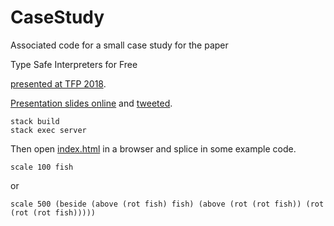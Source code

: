 # CaseStudy

Associated code for a small case study for the paper

  Type Safe Interpreters for Free

[presented at TFP 2018](http://www.cse.chalmers.se/~myreen/tfp2018/program.html).

[Presentation slides online](http://www.cse.chalmers.se/~patrikj/talks/TFP_2018_Jansson_TySaInt.pdf) and [tweeted](https://twitter.com/patrikja/status/1006473768221532160).

```shell
stack build
stack exec server
```

Then open [index.html](index.html) in a browser and splice in some example code.

```
scale 100 fish
```
or

```
scale 500 (beside (above (rot fish) fish) (above (rot (rot fish)) (rot (rot (rot fish)))))
```
